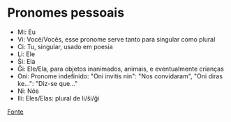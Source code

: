 # Pronomes pessoais


* Mi: Eu
* Vi: Você/Vocês, esse pronome serve tanto para singular como plural
* Ci: Tu, singular, usado em poesia
* Li: Ele
* Ŝi: Ela
* Ĝi: Ele/Ela, para objetos inanimados, animais, e eventualmente crianças
* Oni: Pronome indefinido: "Oni invitis nin": "Nos convidaram", "Oni diras ke...": "Diz-se que..."
* Ni: Nós
* Ili: Eles/Elas: plural de li/ŝi/ĝi


[Fonte](http://www.kunlaboro.pro.br/esperanto/curso/pronomes/)